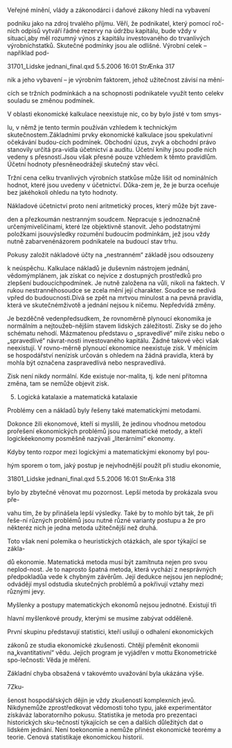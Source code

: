 
Veřejné mínění, vlády a zákonodárci i daňové zákony hledí na vybavení

podniku jako na zdroj trvalého příjmu. Věří, že podnikatel, který pomocí roč-ních odpisů vytváří řádné rezervy na údržbu kapitálu, bude vždy v situaci,aby měl rozumný výnos z kapitálu investovaného do trvanlivých výrobníchstatků. Skutečné podmínky jsou ale odlišné. Výrobní celek – například pod-

31701_Lidske jednani_final.qxd 5.5.2006 16:01 StrÆnka 317

nik a jeho vybavení – je výrobním faktorem, jehož užitečnost závisí na mění-

cích se tržních podmínkách a na schopnosti podnikatele využít tento celekv souladu se změnou podmínek.

V oblasti ekonomické kalkulace neexistuje nic, co by bylo jisté v tom smys-

lu, v němž je tento termín používán vzhledem k technickým skutečnostem.Základními prvky ekonomické kalkulace jsou spekulativní očekávání budou-cích podmínek. Obchodní úzus, zvyk a obchodní právo stanovily určitá pra-vidla účetnictví a auditu. Účetní knihy jsou podle nich vedeny s přesností.Jsou však přesné pouze vzhledem k těmto pravidlům. Účetní hodnoty přesněneodrážejí skutečný stav věcí.

Tržní cena celku trvanlivých výrobních statkůse může lišit od nominálních hodnot, které jsou uvedeny v účetnictví. Důka-zem je, že je burza oceňuje bez jakéhokoli ohledu na tyto hodnoty.

Nákladové účetnictví proto není aritmetický proces, který může být zave-

den a přezkoumán nestranným soudcem. Nepracuje s jednoznačně určenýmiveličinami, které lze objektivně stanovit. Jeho podstatnými položkami jsouvýsledky rozumění budoucím podmínkám, jež jsou vždy nutně zabarvenénázorem podnikatele na budoucí stav trhu.

Pokusy založit nákladové účty na „nestranném“ základě jsou odsouzeny

k neúspěchu. Kalkulace nákladů je duševním nástrojem jednání, vědomýmplánem, jak získat co nejvíce z dostupných prostředků pro zlepšení budoucíchpodmínek. Je nutně založena na vůli, nikoli na faktech. V rukou nestrannéhosoudce se zcela mění její charakter. Soudce se nedívá vpřed do budoucnosti.Dívá se zpět na mrtvou minulost a na pevná pravidla, která ve skutečnémživotě a jednání nejsou k ničemu. Nepředvídá změny.

Je bezděčně vedenpředsudkem, že rovnoměrně plynoucí ekonomika je normálním a nejtoužeb-nějším stavem lidských záležitostí. Zisky se do jeho schématu nehodí. Mázmatenou představu o „spravedlivé“ míře zisku nebo o „spravedlivé“ návrat-nosti investovaného kapitálu. Žádné takové věci však neexistují. V rovno-měrně plynoucí ekonomice neexistuje zisk. V měnícím se hospodářství nenízisk určován s ohledem na žádná pravidla, která by mohla být označena zaspravedlivá nebo nespravedlivá.

Zisk není nikdy normální. Kde existuje nor-malita, tj. kde není přítomna změna, tam se nemůže objevit zisk.

5. Logická katalaxie a matematická katalaxie

Problémy cen a nákladů byly řešeny také matematickými metodami.

Dokonce žili ekonomové, kteří si myslili, že jedinou vhodnou metodou prořešení ekonomických problémů jsou matematické metody, a kteří logickéekonomy posměšně nazývali „literárními“ ekonomy.

Kdyby tento rozpor mezi logickými a matematickými ekonomy byl pou-

hým sporem o tom, jaký postup je nejvhodnější použít při studiu ekonomie,

31801_Lidske jednani_final.qxd 5.5.2006 16:01 StrÆnka 318

bylo by zbytečné věnovat mu pozornost. Lepší metoda by prokázala svou pře-

vahu tím, že by přinášela lepší výsledky. Také by to mohlo být tak, že při řeše-ní různých problémů jsou nutné různé varianty postupu a že pro některéz nich je jedna metoda užitečnější než druhá.

Toto však není polemika o heuristických otázkách, ale spor týkající se zákla-

dů ekonomie. Matematická metoda musí být zamítnuta nejen pro svou neplod-nost. Je to naprosto špatná metoda, která vychází z nesprávných předpokladůa vede k chybným závěrům. Její dedukce nejsou jen neplodné; odvádějí mysl odstudia skutečných problémů a pokřivují vztahy mezi různými jevy.

Myšlenky a postupy matematických ekonomů nejsou jednotné. Existují tři

hlavní myšlenkové proudy, kterými se musíme zabývat odděleně.

První skupinu představují statistici, kteří usilují o odhalení ekonomických

zákonů ze studia ekonomické zkušenosti. Chtějí přeměnit ekonomii na„kvantitativní“ vědu. Jejich program je vyjádřen v mottu Ekonometrické spo-lečnosti: Věda je měření.

Základní chyba obsažená v takovémto uvažování byla ukázána výše.

7Zku-

šenost hospodářských dějin je vždy zkušeností komplexních jevů. Nikdynemůže zprostředkovat vědomosti toho typu, jaké experimentátor získáváz laboratorního pokusu. Statistika je metoda pro prezentaci historických sku-tečností týkajících se cen a dalších důležitých dat o lidském jednání. Není toekonomie a nemůže přinést ekonomické teorémy a teorie. Cenová statistikaje ekonomickou historií.

